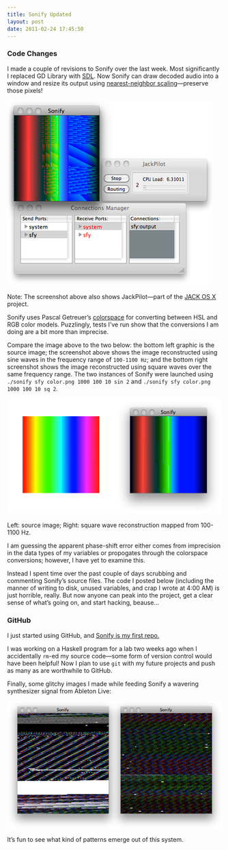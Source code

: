 ```yaml
---
title: Sonify Updated
layout: post
date: 2011-02-24 17:45:50
---
```

### Code Changes
I made a couple of revisions to Sonify over the last week. Most significantly I replaced GD Library with [SDL](http://www.libsdl.org/). Now Sonify can draw decoded audio into a window and resize its output using [nearest-neighbor scaling](http://www.libsdl.org/libraries.php?match_id=1714.)—preserve those pixels!

<div class="caption">
<img src="/images/sonify.png" alt="Sonify with JackPilot" />
<p>Note: The screenshot above also shows JackPilot—part of the <a href="http://www.jackosx.com/">JACK OS X</a> project.</p>
</div>

Sonify uses Pascal Getreuer’s [colorspace](http://www.math.ucla.edu/~getreuer/colorspace.html) for converting between HSL and RGB color models. Puzzlingly, tests I’ve run show that the conversions I am doing are a bit more than imprecise.

Compare the image above to the two below: the bottom left graphic is the source image; the screenshot above shows the image reconstructed using sine waves in the frequency range of `100-1100 Hz`; and the bottom right screenshot shows the image reconstructed using square waves over the same frequency range. The two instances of Sonify were launched using `./sonify sfy color.png 1000 100 10 sin 2` and `./sonify sfy color.png 1000 100 10 sq 2`.

<div class="caption">
<img src="/images/sonify_compare.png" alt="Left: source image; Right: square wave reconstruction mapped from 100-1100 Hz." />
<p>Left: source image; Right: square wave reconstruction mapped from 100-1100 Hz.</p>
</div>

I am guessing the apparent phase-shift error either comes from imprecision in the data types of my variables or propogates through the colorspace conversions; however, I have yet to examine this.

Instead I spent time over the past couple of days scrubbing and commenting Sonify’s source files. The code I posted below (including the manner of writing to disk, unused variables, and crap I wrote at 4:00 AM) is just horrible, really. But now anyone can peak into the project, get a clear sense of what’s going on, and start hacking, beause...

### GitHub
I just started using GitHub, and [Sonify is my first repo.](https://github.com/markandrus/Sonify)

I was working on a Haskell program for a lab two weeks ago when I accidentally `rm`-ed my source code—some form of version control would have been helpful! Now I plan to use `git` with my future projects and push as many as are worthwhile to GitHub.

Finally, some glitchy images I made while feeding Sonify a wavering synthesizer signal from Ableton Live:

<img src="/images/sonify_synth.png" alt="Sonify glitches" />

It’s fun to see what kind of patterns emerge out of this system.
